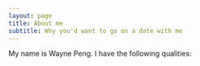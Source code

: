 ```yaml
---
layout: page
title: About me
subtitle: Why you'd want to go on a date with me
---
```


My name is Wayne Peng. I have the following qualities:

